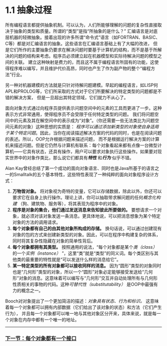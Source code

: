 # 1.1 抽象过程

所有编程语言都提供抽象机制。可以认为，人们所能够理解的问题的复杂性直接取决于抽象的类型和质量。所谓的“类型”是指“所抽象的是什么？”
汇编语言是对底层机器的轻微抽象。接着出现的许多所谓“命令式”语言（如FORTRAN、BASIC、C等）都是对汇编语言的抽象。这些语言在汇编语言基础上有了大幅的改进，
但是它们所作的主要抽象仍要求在解决问题时要基于计算机的结构，而不是基于所解决的问题的结构来考虑。程序员必须建立起在机器模型和实际待解决问题的模型之间的关联。
建立这种映射是费力的，而且这不属于编程语言所固有的功能，这使得程序难以编写，并且维护代价高昂，同时也产生了作为副产物的整个“编程方法”行业。

另一种对机器建模的方法就是只针对待解问题建模。早起的编程语言，如LISP何APL和PROLOG等，它们所采取的方式对于它们所要解决的特定类型的问题都是不错的解决方案，
但是一旦超出其特定领域，它们就力不从心了。

面向对象方式通过向程序员提供表示问题空间中的元素的工具而更进了一步。这种表示方式非常通用，使得程序员不会受限于任何特定类型的问题。
我们将问题空间中的元素及其在解空间中的表示成为“对象”。（你还需要一些无法类比为问题空间元素的对象）这种思想的实质是：
*程序可以通过添加新类型的对象使自身适用于某个特定问题*。因此，当你在阅读描述解决方案的代码的同时，也是在阅读问题的表述。所以，OOP允许根据问题来描述问题，
而不是根据运行解决方案的计算机来描述问题。但是它仍然与计算机有联系：每个对象看起来都有点像一台微型计算机——它具有状态，还具有操作，用户可以要求对象执行这些操作。如果要对现实世界中的对象作类比，那么说它们都具有***特性*** 和***行为*** 似乎不错。

Alan Kay曾经总结了第一个成功的面向对象语言、同时也是Java所基于的语言之一的Smalltalk的五个基本特性，这些特性表现了一种纯粹的面向对象程序设计方式：
1. **万物皆对象。** 将对象视为奇特的变量，它可以存储数据，除此以外，你还可以要求它在自身上执行操作。理论上讲，你可以抽取带求解问题的任何*概念化构建*
  （狗、建筑物、服务等），将其表现为程序中的对象。
2. **程序是对象的集合，他们通过发送消息来告知彼此所要做的。** 要想请求一个对象，就必须对该对象发送一条消息。更具体地说，可以把消息想象为某个特定对象的方法的调用请求。
3. **每个对象都有自己的由其他对象所构成的存储。** 换句话说，可以通过创建现有对象的包的方式来创建新类型的对象。因此，可以在程序中构建复杂的体系，同时将其复杂性隐藏在对象的简单性背后。
4. **每个对象都拥有其类型。** 按照通用的说法，“每个对象都是某个*类（class）* 的一个*实例（instance）* ”，这里“类”就是“类型”的同义词。每个类区别与其他类的最重要的特性就是“可以发送什么样的消息给它”。
5. **某一特定类型的所有对象都可以接收同样的消息。** 因为“圆形”类型的对象同时也是“几何形”类型的对象，所以一个“圆形”对象必定能够接受发送给“几何形”对象的消息。这意味着可以编写与“几何形”交互并自动处理所有与几何形性质相关的事物的代码。这种*可替代性（substitutability）* 是OOP中最强有力的概念之一。

Booch对对象提出了一个更加简洁的描述：*对象具有状态、行为和标识。* 这意味着每一个对象都可以拥有内部数据（它们给出了该对象的状态）和方法（它们产生行为），
并且每一个对象都可以唯一地与其他对象区分开来，具体来说，就是每一个对象在内存中都有一个唯一的地址。

---

### [下一节：每个对象都有一个接口](1.2_An_object_has_an_interface.md)